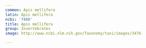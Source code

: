 ```yaml
---
common: Apis mellifera
latin: Apis mellifera
ncbi: '7460'
title: Apis mellifera
group: Invertebrates
image: http://www.ncbi.nlm.nih.gov/Taxonomy/taxi/images/3476

---
```

